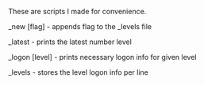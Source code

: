 These are scripts I made for convenience. 

\_new [flag] - appends flag to the \_levels file

\_latest - prints the latest number level 

\_logon [level] - prints necessary logon info for given level

\_levels - stores the level logon info per line
